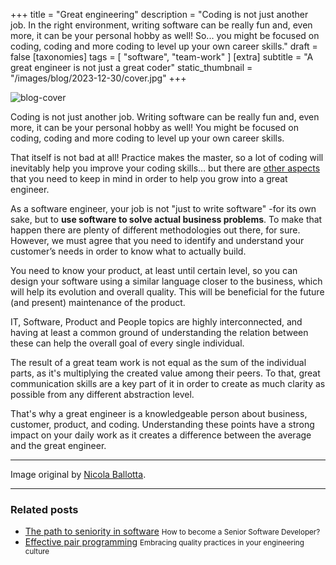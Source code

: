 +++
title = "Great engineering"
description = "Coding is not just another job. In the right environment, writing software can be really fun and, even more, it can be your personal hobby as well! So... you might be focused on coding, coding and more coding to level up your own career skills."
draft = false
[taxonomies]
tags = [ "software", "team-work" ]
[extra]
subtitle = "A great engineer is not just a great coder"
static_thumbnail = "/images/blog/2023-12-30/cover.jpg"
+++

![blog-cover](/images/blog/2023-12-30/cover.jpg)

Coding is not just another job. Writing software can be really fun and, even more, it can be your personal hobby as well! You might be focused on coding, coding and more coding to level up your own career skills.

<!-- more -->

That itself is not bad at all! Practice makes the master, so a lot of coding will inevitably help you improve your coding skills… but there are [other aspects](/blog/the-path-to-seniority-in-software/) that you need to keep in mind in order to help you grow into a great engineer.

As a software engineer, your job is not "just to write software" -for its own sake, but to **use software to solve actual business problems**. To make that happen there are plenty of different methodologies out there, for sure. However, we must agree that you need to identify and understand your customer’s needs in order to know what to actually build.

You need to know your product, at least until certain level, so you can design your software using a similar language closer to the business, which will help its evolution and overall quality. This will be beneficial for the future (and present) maintenance of the product.

IT, Software, Product and People topics are highly interconnected, and having at least a common ground of understanding the relation between these can help the overall goal of every single individual.

The result of a great team work is not equal as the sum of the individual parts, as it's multiplying the created value among their peers. To that, great communication skills are a key part of it in order to create as much clarity as possible from any different abstraction level.

That's why a great engineer is a knowledgeable person about business, customer, product, and coding. Understanding these points have a strong impact on your daily work as it creates a difference between the average and the great engineer.

--- 

Image original by [Nicola Ballotta](https://hybridhacker.email).

---

### Related posts

- [The path to seniority in software](/blog/the-path-to-seniority-in-software/) <small>How to become a Senior Software Developer?</small>
- [Effective pair programming](/blog/effective-pair-programming/) <small>Embracing quality practices in your engineering culture</small>
